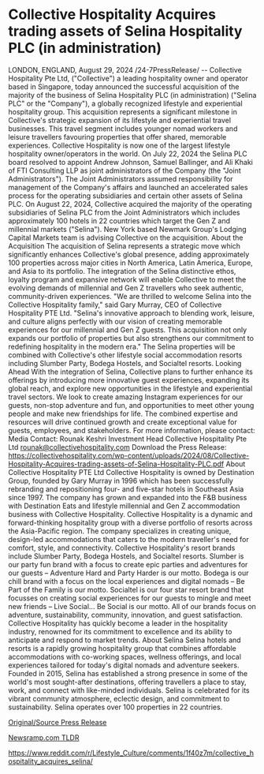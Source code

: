 # Collective Hospitality Acquires trading assets of Selina Hospitality PLC (in administration)

LONDON, ENGLAND, August 29, 2024 /24-7PressRelease/ -- Collective Hospitality Pte Ltd, ("Collective") a leading hospitality owner and operator based in Singapore, today announced the successful acquisition of the majority of the business of Selina Hospitality PLC (in administration) ("Selina PLC" or the "Company"), a globally recognized lifestyle and experiential hospitality group. This acquisition represents a significant milestone in Collective's strategic expansion of its lifestyle and experiential travel businesses. This travel segment includes younger nomad workers and leisure travellers favouring properties that offer shared, memorable experiences. Collective Hospitality is now one of the largest lifestyle hospitality owner/operators in the world.   On July 22, 2024 the Selina PLC board resolved to appoint Andrew Johnson, Samuel Ballinger, and Ali Khaki of FTI Consulting LLP as joint administrators of the Company (the "Joint Administrators"). The Joint Administrators assumed responsibility for management of the Company's affairs and launched an accelerated sales process for the operating subsidiaries and certain other assets of Selina PLC. On August 22, 2024, Collective acquired the majority of the operating subsidiaries of Selina PLC from the Joint Administrators which includes approximately 100 hotels in 22 countries which target the Gen Z and millennial markets ("Selina").   New York based Newmark Group's Lodging Capital Markets team is advising Collective on the acquisition.  About the Acquisition The acquisition of Selina represents a strategic move which significantly enhances Collective's global presence, adding approximately 100 properties across major cities in North America, Latin America, Europe, and Asia to its portfolio. The integration of the Selina distinctive ethos, loyalty program and expansive network will enable Collective to meet the evolving demands of millennial and Gen Z travellers who seek authentic, community-driven experiences.  "We are thrilled to welcome Selina into the Collective Hospitality family," said Gary Murray, CEO of Collective Hospitality PTE Ltd. "Selina's innovative approach to blending work, leisure, and culture aligns perfectly with our vision of creating memorable experiences for our millennial and Gen Z guests. This acquisition not only expands our portfolio of properties but also strengthens our commitment to redefining hospitality in the modern era." The Selina properties will be combined with Collective's other lifestyle social accommodation resorts including Slumber Party, Bodega Hostels, and Socialtel resorts.   Looking Ahead With the integration of Selina, Collective plans to further enhance its offerings by introducing more innovative guest experiences, expanding its global reach, and explore new opportunities in the lifestyle and experiential travel sectors. We look to create amazing Instagram experiences for our guests, non-stop adventure and fun, and opportunities to meet other young people and make new friendships for life.   The combined expertise and resources will drive continued growth and create exceptional value for guests, employees, and stakeholders.  For more information, please contact: Media Contact: Rounak Keshri Investment Head  Collective Hospitality Pte Ltd rounak@collectivehospitality.com  Download the Press Release: https://collectivehospitality.com/wp-content/uploads/2024/08/Collective-Hospitality-Acquires-trading-assets-of-Selina-Hospitality-PLC.pdf  About Collective Hospitality PTE Ltd Collective Hospitality is owned by Destination Group, founded by Gary Murray in 1996 which has been successfully rebranding and repositioning four- and five-star hotels in Southeast Asia since 1997. The company has grown and expanded into the F&B business with Destination Eats and lifestyle millennial and Gen Z accommodation business with Collective Hospitality. Collective Hospitality is a dynamic and forward-thinking hospitality group with a diverse portfolio of resorts across the Asia-Pacific region. The company specializes in creating unique, design-led accommodations that caters to the modern traveller's need for comfort, style, and connectivity. Collective Hospitality's resort brands include Slumber Party, Bodega Hostels, and Socialtel resorts. Slumber is our party fun brand with a focus to create epic parties and adventures for our guests – Adventure Hard and Party Harder is our motto. Bodega is our chill brand with a focus on the local experiences and digital nomads – Be Part of the Family is our motto. Socialtel is our four star resort brand that focusses on creating social experiences for our guests to mingle and meet new friends – Live Social… Be Social is our motto. All of our brands focus on adventure, sustainability, community, innovation, and guest satisfaction. Collective Hospitality has quickly become a leader in the hospitality industry, renowned for its commitment to excellence and its ability to anticipate and respond to market trends.  About Selina Selina hotels and resorts is a rapidly growing hospitality group that combines affordable accommodations with co-working spaces, wellness offerings, and local experiences tailored for today's digital nomads and adventure seekers. Founded in 2015, Selina has established a strong presence in some of the world's most sought-after destinations, offering travellers a place to stay, work, and connect with like-minded individuals. Selina is celebrated for its vibrant community atmosphere, eclectic design, and commitment to sustainability. Selina operates over 100 properties in 22 countries. 

[Original/Source Press Release](https://www.24-7pressrelease.com/press-release/513860/collective-hospitality-acquires-trading-assets-of-selina-hospitality-plc-in-administration)
                    

[Newsramp.com TLDR](None) 

https://www.reddit.com/r/Lifestyle_Culture/comments/1f40z7m/collective_hospitality_acquires_selina/